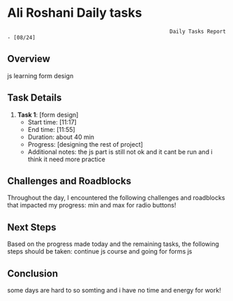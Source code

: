 # Ali Roshani Daily tasks
                                                        Daily Tasks Report - [08/24]
 
## Overview

js learning
form design
 
## Task Details

1. **Task 1**: [form design]
   - Start time: [11:17]
   - End time: [11:55]
   - Duration:  about 40 min
   - Progress: [designing the rest of project]
   - Additional notes: the js part is still not ok and it cant be run and i think it need more practice

## Challenges and Roadblocks

Throughout the day, I encountered the following challenges and roadblocks that impacted my progress:
min and max for radio buttons!


## Next Steps

Based on the progress made today and the remaining tasks, the following steps should be taken:
continue js course and going for forms js


## Conclusion
some days are hard to so somting and i have no time and energy for work!


